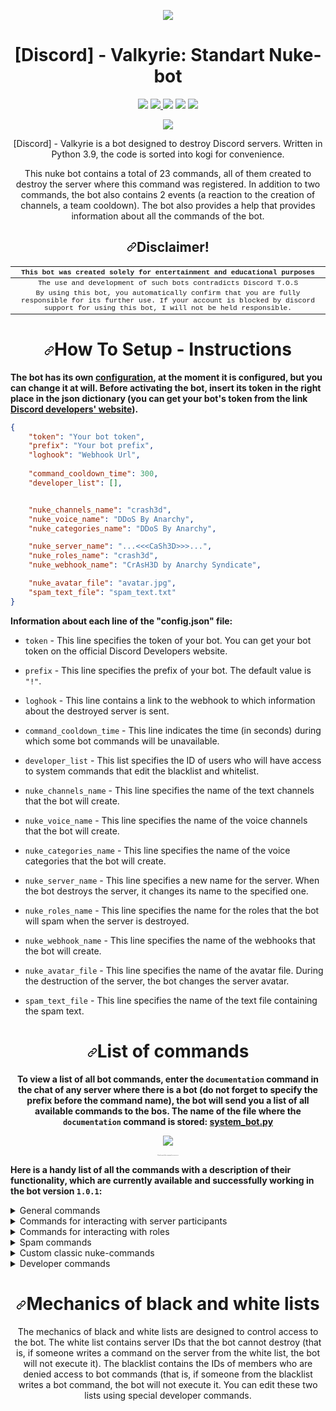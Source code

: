<p align="center" dir="auto"><img src="https://media.discordapp.net/attachments/1085926459559911434/1107672585166135408/image.png?width=899&height=506" style="max-width: 100%;"></p>

<h1 align="center"> [Discord] - Valkyrie: Standart Nuke-bot </h1>

<p align="center" dir="auto"><a href="https://github.com/ArMaGeDDoN-SS/Standard-Nuke-bot/blob/main/README.md">
	<img src="https://img.shields.io/github/downloads/ArMaGeDDoN-SS/Discord-Nuke-Bot/total?logo=github&style=flat-square" style="max-width: 100%;"></a> 
	<a href="https://discord.gg/yxJSYaQc2F">
		<img src="https://img.shields.io/discord/1055522427272175646?color=15315c&label=Discord%20Server&logo=discord&logoColor=fff&style=flat-square" style="max-width: 100%;"> </a> 
	<img src="https://img.shields.io/github/repo-size/ArMaGeDDoN-SS/Discord-Nuke-Bot?color=89171D&logo=python&logoColor=ffffff&style=flat-square"> <img src="https://img.shields.io/github/watchers/ArMaGeDDoN-SS/Discord-Nuke-Bot?color=772694&logo=WeChat&logoColor=fff&style=flat-square"> 
	<a href="https://www.youtube.com/channel/UCvphtiRwg79OYUguZBJvGJQ"><img src="https://img.shields.io/youtube/channel/subscribers/UCvphtiRwg79OYUguZBJvGJQ?label=YouTube%20channel&logo=youtube&logoColor=fff&style=flat-square"></a></p><p align="center" dir="auto"><a href="https://discordpy.readthedocs.io/en/stable/index.html"><img src="https://img.shields.io/pypi/v/discord.py?color=FCCB34&label=Discord.Py&logo=Devpost&logoColor=668FB7&style=for-the-badge" style="max-width: 100%;"></a></p> <p align="center" dir="auto">[Discord] - Valkyrie is a bot designed to destroy Discord servers. Written in Python 3.9, the code is sorted into kogi for convenience.</p> <p align="center" dir="auto">This nuke bot contains a total of 23 commands, all of them created to destroy the server where this command was registered. In addition to two commands, the bot also contains 2 events (a reaction to the creation of channels, a team cooldown). The bot also provides a help that provides information about all the commands of the bot.</p>

<h2 align="center" dir="auto"><a id="user-content-disclaimer" class="anchor" aria-hidden="true" href="#disclaimer"><svg class="octicon octicon-link" viewBox="0 0 16 16" version="1.1" width="16" height="16" aria-hidden="true"><path fill-rule="evenodd" d="M7.775 3.275a.75.75 0 001.06 1.06l1.25-1.25a2 2 0 112.83 2.83l-2.5 2.5a2 2 0 01-2.83 0 .75.75 0 00-1.06 1.06 3.5 3.5 0 004.95 0l2.5-2.5a3.5 3.5 0 00-4.95-4.95l-1.25 1.25zm-4.69 9.64a2 2 0 010-2.83l2.5-2.5a2 2 0 012.83 0 .75.75 0 001.06-1.06 3.5 3.5 0 00-4.95 0l-2.5 2.5a3.5 3.5 0 004.95 4.95l1.25-1.25a.75.75 0 00-1.06-1.06l-1.25 1.25a2 2 0 01-2.83 0z"></path></svg></a>Disclaimer!</h2>


<table style='font-family:"Courier New", Courier, monospace; font-size:80%' align="center">
  <thead>
    <tr>
      <th align="center"> This bot was created solely for entertainment and educational purposes </th>
    </tr>
  </thead>
  <tbody>
    <tr>
      <td align="center"> The use and development of such bots contradicts Discord T.O.S</td>
    </tr>
    <tr>
      <td align="center"> By using this bot, you automatically confirm that you are fully responsible for its further use. If your account is blocked by discord support for using this bot, I will not be held responsible. </td>
    </tr>
  </tbody>
</table>

<h1 align="center" dir="auto"><a id="user-content-disclaimer" class="anchor" aria-hidden="true" href="#disclaimer"><svg class="octicon octicon-link" viewBox="0 0 16 16" version="1.1" width="16" height="16" aria-hidden="true"><path fill-rule="evenodd" d="M7.775 3.275a.75.75 0 001.06 1.06l1.25-1.25a2 2 0 112.83 2.83l-2.5 2.5a2 2 0 01-2.83 0 .75.75 0 00-1.06 1.06 3.5 3.5 0 004.95 0l2.5-2.5a3.5 3.5 0 00-4.95-4.95l-1.25 1.25zm-4.69 9.64a2 2 0 010-2.83l2.5-2.5a2 2 0 012.83 0 .75.75 0 001.06-1.06 3.5 3.5 0 00-4.95 0l-2.5 2.5a3.5 3.5 0 004.95 4.95l1.25-1.25a.75.75 0 00-1.06-1.06l-1.25 1.25a2 2 0 01-2.83 0z"></path></svg></a>How To Setup - Instructions</h1>

<p> <b>The bot has its own <a href="https://github.com/ArMaGeDDoN-SS/Discord-Nuke-Bot/blob/main/json/config.json">configuration</a>, at the moment it is configured, but you can change it at will. Before activating the bot, insert its token in the right place in the json dictionary (you can get your bot's token from the link <a href="https://discord.com/developers ">Discord developers' website</a>).</b> </p>

```json
{
	"token": "Your bot token",
	"prefix": "Your bot prefix",
	"loghook": "Webhook Url",
	
	"command_cooldown_time": 300,
	"developer_list": [],


	"nuke_channels_name": "crash3d",
	"nuke_voice_name": "DDoS By Anarchy",
	"nuke_categories_name": "DDoS By Anarchy",

	"nuke_server_name": "...<<<CaSh3D>>>...",
	"nuke_roles_name": "crash3d",
	"nuke_webhook_name": "CrAsH3D by Anarchy Syndicate",

	"nuke_avatar_file": "avatar.jpg",
	"spam_text_file": "spam_text.txt"
}

```
<p> <b> Information about each line of the "config.json" file: </b> </p>
<ul>
<li><p><code>token</code> - This line specifies the token of your bot. You can get your bot token on the official Discord Developers website.</p></li>
<li><p><code>prefix</code> - This line specifies the prefix of your bot. The default value is <code>"!"</code>.</p></li>
<li><p><code>loghook</code> - This line contains a link to the webhook to which information about the destroyed server is sent.</p></li>
<li><p><code>command_cooldown_time</code> - This line indicates the time (in seconds) during which some bot commands will be unavailable.</p></li>
<li><p><code>developer_list</code> - This list specifies the ID of users who will have access to system commands that edit the blacklist and whitelist.</p></li>

<li><p><code>nuke_channels_name</code> - This line specifies the name of the text channels that the bot will create.</p></li>
<li><p><code>nuke_voice_name</code> - This line specifies the name of the voice channels that the bot will create.</p></li>
<li><p><code>nuke_categories_name</code> - This line specifies the name of the voice categories that the bot will create.</p></li>
	
<li><p><code>nuke_server_name</code> - This line specifies a new name for the server. When the bot destroys the server, it changes its name to the specified one.</p></li>
<li><p><code>nuke_roles_name</code> - This line specifies the name for the roles that the bot will spam when the server is destroyed.</p></li>
<li><p><code>nuke_webhook_name</code> - This line specifies the name of the webhooks that the bot will create.</p></li>

<li><p><code>nuke_avatar_file</code> - This line specifies the name of the avatar file. During the destruction of the server, the bot changes the server avatar.</p></li>
<li><p><code>spam_text_file</code> - This line specifies the name of the text file containing the spam text.</p></li>
</ul>

<h1 align="center" dir="auto"><a id="user-content-disclaimer" class="anchor" aria-hidden="true" href="#disclaimer"><svg class="octicon octicon-link" viewBox="0 0 16 16" version="1.1" width="16" height="16" aria-hidden="true"><path fill-rule="evenodd" d="M7.775 3.275a.75.75 0 001.06 1.06l1.25-1.25a2 2 0 112.83 2.83l-2.5 2.5a2 2 0 01-2.83 0 .75.75 0 00-1.06 1.06 3.5 3.5 0 004.95 0l2.5-2.5a3.5 3.5 0 00-4.95-4.95l-1.25 1.25zm-4.69 9.64a2 2 0 010-2.83l2.5-2.5a2 2 0 012.83 0 .75.75 0 001.06-1.06 3.5 3.5 0 00-4.95 0l-2.5 2.5a3.5 3.5 0 004.95 4.95l1.25-1.25a.75.75 0 00-1.06-1.06l-1.25 1.25a2 2 0 01-2.83 0z"></path></svg></a>List of commands</h1>

<p align="center">
	<strong> To view a list of all bot commands, enter the <code>documentation</code> command in the chat of any server where there is a bot (do not forget to specify the prefix before the command name), the bot will send you a list of all available commands to the bos. The name of the file where the <code>documentation</code> command is stored: <a href="https://github.com/ArMaGeDDoN-SS/Discord-Nuke-Bot/blob/main/cogs/system_bot.py">system_bot.py</a> </strong>
</p>

<p align="center"><img src="https://media.discordapp.net/attachments/1092108554397290546/1104032992088838184/image.png?width=807&height=506" align="center"></p>

<p align="center" style="font-size:2">
	<small><i> Visual view of the command <code>documentation</code> </i></small>
</p>

<p>
	<strong>Here is a handy list of all the commands with a description of their functionality, which are currently available and successfully working in the bot version <code>1.0.1</code>:</strong>
</p>

<details>
<summary>General commands</summary>
<div class="highlight highlight-source-python notranslate position-relative overflow-auto" dir="auto">
	
```C#
+ attack - Automatic server destruction.
+ delchannels - Deleting all channels.
+ delroles - Deleting all roles.
+ channels - Mass creation of channels.
+ roles - Mass creation of roles.
+ rename - Changing the server name.
+ delemoji - Deleting all emojis.
```
</div>
</details>

<details>
<summary>Commands for interacting with server participants</summary>
<div class="highlight highlight-source-python notranslate position-relative overflow-auto" dir="auto">
	
```C#
+ kick_all - Kick all participants.
+ ban_all - Ban all participants.	
```
</div>
</details>

<details>
<summary>Commands for interacting with roles</summary>
<div class="highlight highlight-source-python notranslate position-relative overflow-auto" dir="auto">
	
```C#
+ admin - Give yourself a role with administrator rights.
+ everyone_admin - Grant administrator rights to all participants.
+ giverole <@Ping role | ID role> - Give yourself the mentioned role.	
```
</div>
</details>

<details>
<summary>Spam commands</summary>
<div class="highlight highlight-source-python notranslate position-relative overflow-auto" dir="auto">
	
```C#
+ spam - Mass sending of messages to the channels.
+ allspam - Mass sending of messages to all channels.
+ dmspam <@пинг | ID> - Mass sending of messages to the mentioned.
```
</div>
</details>
	
<details>
<summary>Custom classic nuke-commands</summary>
<div class="highlight highlight-source-python notranslate position-relative overflow-auto" dir="auto">
	
```C#
+ customchan <Count | Name> - Mass creation of channels with the specified name.
+ customroles <Count | Name> - Mass creation of roles with the specified name.
+ customname <Name> - Changing the server name to the specified one.
+ customspam <Count | Text> - Mass spam with the specified text.
```
</div>
</details>
	
<details>
<summary>Developer commands</summary>
<div class="highlight highlight-source-python notranslate position-relative overflow-auto" dir="auto">
	
```C#
+ bl_add <ID> - Add user ID to blacklist.
+ bl_delete <ID> - Remove User ID to blacklist.
+ wl_add <ID> - Add the server ID to the whitelist.
+ wl_delete <ID> - Delete the server ID of their whitelist.
```
</div>
</details>

<h1 align="center" dir="auto"><a id="user-content-disclaimer" class="anchor" aria-hidden="true" href="#disclaimer"><svg class="octicon octicon-link" viewBox="0 0 16 16" version="1.1" width="16" height="16" aria-hidden="true"><path fill-rule="evenodd" d="M7.775 3.275a.75.75 0 001.06 1.06l1.25-1.25a2 2 0 112.83 2.83l-2.5 2.5a2 2 0 01-2.83 0 .75.75 0 00-1.06 1.06 3.5 3.5 0 004.95 0l2.5-2.5a3.5 3.5 0 00-4.95-4.95l-1.25 1.25zm-4.69 9.64a2 2 0 010-2.83l2.5-2.5a2 2 0 012.83 0 .75.75 0 001.06-1.06 3.5 3.5 0 00-4.95 0l-2.5 2.5a3.5 3.5 0 004.95 4.95l1.25-1.25a.75.75 0 00-1.06-1.06l-1.25 1.25a2 2 0 01-2.83 0z"></path></svg></a>Mechanics of black and white lists</h1>


<p align="center">The mechanics of black and white lists are designed to control access to the bot. The white list contains server IDs that the bot cannot destroy (that is, if someone writes a command on the server from the white list, the bot will not execute it). The blacklist contains the IDs of members who are denied access to bot commands (that is, if someone from the blacklist writes a bot command, the bot will not execute it. You can edit these two lists using special developer commands.</p>
